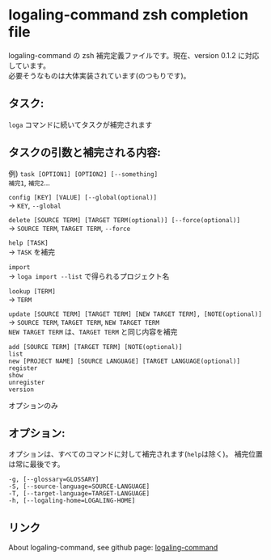 logaling-command zsh completion file
===========

logaling-command の zsh 補完定義ファイルです。現在、version 0.1.2 に対応しています。  
必要そうなものは大体実装されています(のつもりです)。

## タスク:
`loga` コマンドに続いてタスクが補完されます

## タスクの引数と補完される内容:
例)
`task [OPTION1] [OPTION2] [--something]`  
`補完1`, `補完2`...

`config [KEY] [VALUE] [--global(optional)]`  
-> `KEY`, `--global`

`delete [SOURCE TERM] [TARGET TERM(optional)] [--force(optional)]`  
-> `SOURCE TERM`, `TARGET TERM`, `--force`

`help [TASK]`  
-> `TASK` を補完

`import`  
-> `loga import --list` で得られるプロジェクト名

`lookup [TERM]`  
-> `TERM`

`update [SOURCE TERM] [TARGET TERM] [NEW TARGET TERM], [NOTE(optional)]`  
-> `SOURCE TERM`,  `TARGET TERM`,  `NEW TARGET TERM`  
`NEW TARGET TERM` は、`TARGET TERM` と同じ内容を補完

    add [SOURCE TERM] [TARGET TERM] [NOTE(optional)]
    list
    new [PROJECT NAME] [SOURCE LANGUAGE] [TARGET LANGUAGE(optional)]
    register
    show
    unregister
    version
オプションのみ


## オプション:
オプションは、すべてのコマンドに対して補完されます(`help`は除く)。
補完位置は常に最後です。

    -g, [--glossary=GLOSSARY]
    -S, [--source-language=SOURCE-LANGUAGE]
    -T, [--target-language=TARGET-LANGUAGE]
    -h, [--logaling-home=LOGALING-HOME]


## リンク
About logaling-command, see github page:
 [logaling-command](https://github.com/logaling/logaling-command)

